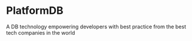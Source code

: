 # PlatformDB
A DB technology empowering developers with best practice from the best tech companies in the world

